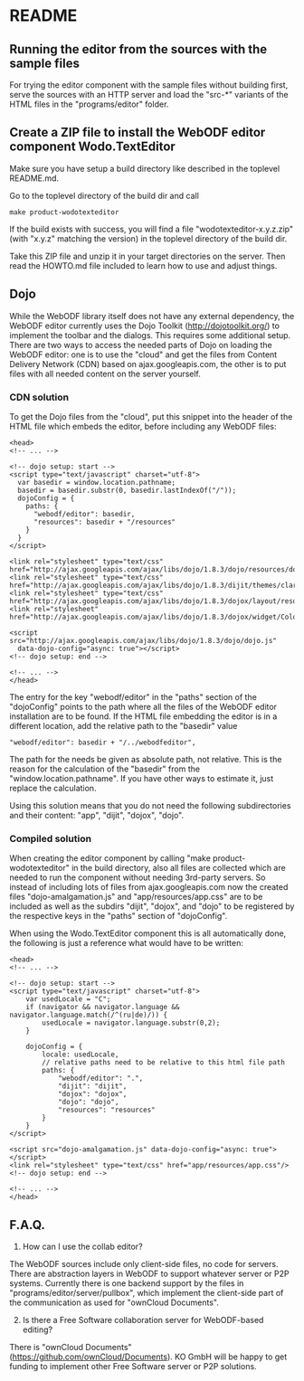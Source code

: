 # README

## Running the editor from the sources with the sample files

For trying the editor component with the sample files without building first,
serve the sources with an HTTP server and load the "src-*" variants of the HTML files in the "programs/editor" folder.


## Create a ZIP file to install the WebODF editor component Wodo.TextEditor

Make sure you have setup a build directory like described in the toplevel README.md.

Go to the toplevel directory of the build dir and call

    make product-wodotexteditor

If the build exists with success, you will find a file "wodotexteditor-x.y.z.zip"
(with "x.y.z" matching the version) in the toplevel directory of the build dir.

Take this ZIP file and unzip it in your target directories on the server.
Then read the HOWTO.md file included to learn how to use and adjust things.


## Dojo

While the WebODF library itself does not have any external dependency, the WebODF editor currently uses the Dojo Toolkit (http://dojotoolkit.org/)
to implement the toolbar and the dialogs. This requires some additional setup. There are two ways to access the needed parts of Dojo on loading the WebODF editor:
one is to use the "cloud" and get the files from Content Delivery Network (CDN) based on ajax.googleapis.com, the other is to put files with all needed content
on the server yourself.

### CDN solution

To get the Dojo files from the "cloud", put this snippet into the header of the HTML file which embeds the editor, before including any WebODF files:

    <head>
    <!-- ... -->

    <!-- dojo setup: start -->
    <script type="text/javascript" charset="utf-8">
      var basedir = window.location.pathname;
      basedir = basedir.substr(0, basedir.lastIndexOf("/"));
      dojoConfig = {
        paths: {
          "webodf/editor": basedir,
          "resources": basedir + "/resources"
        }
      }
    </script>

    <link rel="stylesheet" type="text/css"
    href="http://ajax.googleapis.com/ajax/libs/dojo/1.8.3/dojo/resources/dojo.css"/>
    <link rel="stylesheet" type="text/css"
    href="http://ajax.googleapis.com/ajax/libs/dojo/1.8.3/dijit/themes/claro/claro.css"/>
    <link rel="stylesheet" type="text/css"
    href="http://ajax.googleapis.com/ajax/libs/dojo/1.8.3/dojox/layout/resources/ExpandoPane.css"/>
    <link rel="stylesheet"
    href="http://ajax.googleapis.com/ajax/libs/dojo/1.8.3/dojox/widget/ColorPicker/ColorPicker.css"/>

    <script src="http://ajax.googleapis.com/ajax/libs/dojo/1.8.3/dojo/dojo.js"
      data-dojo-config="async: true"></script>
    <!-- dojo setup: end -->

    <!-- ... -->
    </head>

The entry for the key "webodf/editor" in the "paths" section of the "dojoConfig" points to the path where all the files of the WebODF editor installation are to be found.
If the HTML file embedding the editor is in a different location, add the relative path to the "basedir" value

    "webodf/editor": basedir + "/../webodfeditor",

The path for the  needs be given as absolute path, not relative. This is the reason for the calculation of the "basedir" from the "window.location.pathname".
If you have other ways to estimate it, just replace the calculation.

Using this solution means that you do not need the following subdirectories and their content: "app", "dijit", "dojox", "dojo".


### Compiled solution

When creating the editor component by calling "make product-wodotexteditor" in the build directory, also all files are collected which are needed to run the component
without needing 3rd-party servers. So instead of including lots of files from ajax.googleapis.com now the created files "dojo-amalgamation.js" and "app/resources/app.css"
are to be included as well as the subdirs "dijit", "dojox", and "dojo" to be registered by the respective keys in the "paths" section of "dojoConfig".

When using the Wodo.TextEditor component this is all automatically done, the following is just a reference what would have to be written:

    <head>
    <!-- ... -->

    <!-- dojo setup: start -->
    <script type="text/javascript" charset="utf-8">
        var usedLocale = "C";
        if (navigator && navigator.language && navigator.language.match(/^(ru|de)/)) {
            usedLocale = navigator.language.substr(0,2);
        }

        dojoConfig = {
            locale: usedLocale,
            // relative paths need to be relative to this html file path
            paths: {
                "webodf/editor": ".",
                "dijit": "dijit",
                "dojox": "dojox",
                "dojo": "dojo",
                "resources": "resources"
            }
        }
    </script>

    <script src="dojo-amalgamation.js" data-dojo-config="async: true"></script>
    <link rel="stylesheet" type="text/css" href="app/resources/app.css"/>
    <!-- dojo setup: end -->

    <!-- ... -->
    </head>

## F.A.Q.

1. How can I use the collab editor?

 The WebODF sources include only client-side files, no code for servers. There are abstraction layers in WebODF to support whatever
 server or P2P systems. Currently there is one backend support by the files in "programs/editor/server/pullbox", which implement the client-side part of
 the communication as used for "ownCloud Documents".

2. Is there a Free Software collaboration server for WebODF-based editing?

 There is "ownCloud Documents" (https://github.com/ownCloud/Documents).
 KO GmbH will be happy to get funding to implement other Free Software server or P2P solutions.
